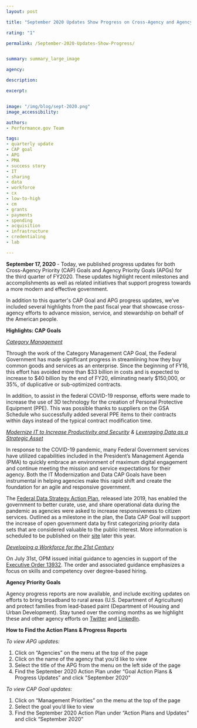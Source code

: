 ```yaml
---
layout: post

title: "September 2020 Updates Show Progress on Cross-Agency and Agency Priority Goals"

rating: "1"

permalink: /September-2020-Updates-Show-Progress/


summary: summary_large_image

agency:

description: 

excerpt: 


image: "/img/blog/sept-2020.png"
image_accessibility:

authors:
- Performance.gov Team

tags:
- quarterly update
- CAP goal
- APG
- PMA
- success story
- IT
- sharing
- data
- workforce
- cx
- low-to-high
- cm
- grants
- payments
- spending
- acquisition
- infrastructure
- credentialing
- lab

---
```


**September 17, 2020** - Today, we published progress updates for both Cross-Agency Priority (CAP) Goals and Agency Priority Goals (APGs) for the third quarter of FY2020. These updates highlight recent milestones and accomplishments as well as related initiatives that support progress towards a more modern and effective government. 

In addition to this quarter's CAP Goal and APG progress updates, we’ve included several highlights from the past fiscal year that showcase cross-agency efforts to advance mission, service, and stewardship on behalf of the American people. 

**Highlights: CAP Goals**

*[Category Management](https://www.performance.gov/CAP/category-management/)*

Through the work of the Category Management CAP Goal, the Federal Government has made significant progress in streamlining how they buy common goods and services as an enterprise. Since the beginning of FY16, this effort has  avoided more than $33 billion in costs and is expected to increase to $40 billion by the end of FY20, eliminating nearly $150,000, or 35%, of duplicative or sub-optimized contracts.

In addition, to assist in the federal COVID-19 response, efforts were made to increase the use of 3D technology for the creation of Personal Protective Equipment (PPE). This was possible thanks to suppliers on the GSA Schedule who successfully added several PPE items to their contracts within days instead of the typical contract modification time.

*[Modernize IT to Increase Productivity and Security](https://www.performance.gov/CAP/it-mod/) & [Leveraging Data as a Strategic Asset](https://www.performance.gov/CAP/CAP_goal_2.html)*

In response to the COVID-19 pandemic, many Federal Government services have utilized capabilities included in the President’s Management Agenda (PMA) to quickly embrace an environment of maximum digital engagement and continue meeting the mission and service expectations for their agency. Both the IT Modernization and Data CAP Goals have been instrumental in helping agencies make this rapid shift and create the foundation for an agile and responsive government. 

The [Federal Data Strategy Action Plan](https://strategy.data.gov/action-plan/), released late 2019, has enabled the government to better curate, use, and share operational data during the pandemic as agencies were asked to increase responsiveness to citizen services. Outlined as a milestone in the plan, the Data CAP Goal will support the increase of open government data by first categorizing priority data sets that are considered valuable to the public interest. More information is scheduled to be published on their [site](https://strategy.data.gov/) later this year. 

*[Developing a Workforce for the 21st Century](https://www.performance.gov/CAP/workforce/)*

 On July 31st, OPM issued initial guidance to agencies in support of the [Executive Order 13932](https://www.federalregister.gov/documents/2020/07/01/2020-14337/modernizing-and-reforming-the-assessment-and-hiring-of-federal-job-candidates). The order and associated guidance emphasizes a focus on skills and competency over degree-based hiring. 

**Agency Priority Goals**

Agency progress reports are now available, and include exciting updates on efforts to bring broadband to rural areas (U.S. Department of Agriculture) and protect families from lead-based paint (Department of Housing and Urban Development). Stay tuned over the coming months as we highlight these and other agency efforts on [Twitter](https://twitter.com/PerformanceGov) and [LinkedIn](https://www.linkedin.com/company/performance-gov/). 


**How to Find the Action Plans & Progress Reports**

*To view APG updates:*

1. Click on “Agencies” on the menu at the top of the page
2. Click on the name of the agency that you’d like to view
3. Select the title of the APG from the menu on the left side of the page
4. Find the September 2020 Action Plan under “Goal Action Plans & Progress Updates” and click "September 2020"

*To view CAP Goal updates:*

1. Click on “Management Priorities” on the menu at the top of the page
2. Select the goal you’d like to view
3. Find the September 2020 Action Plan under “Action Plans and Updates” and click “September 2020”

